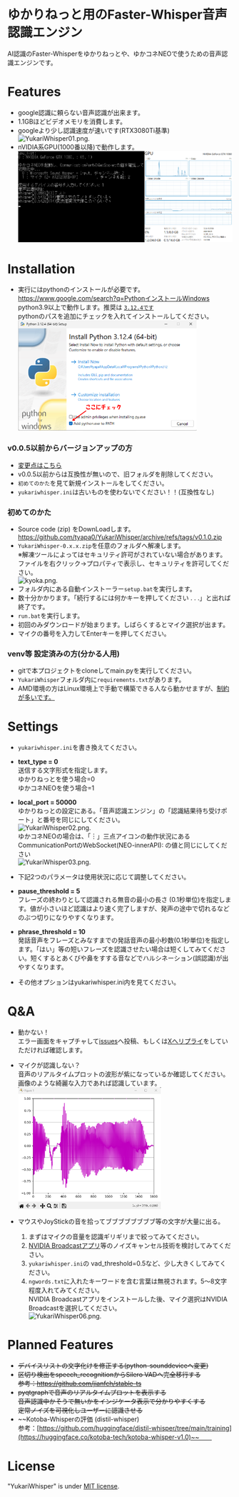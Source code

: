# ゆかりねっと用のFaster-Whisper音声認識エンジン
AI認識のFaster-Whisperをゆかりねっとや、ゆかコネNEOで使うための音声認識エンジンです。

# Features
* google認識に頼らない音声認識が出来ます。
* 1.1GBほどビデオメモリを消費します。
* googleより少し認識速度が速いです(RTX3080Ti基準)  
![YukariWhisper01.png.](./image/YukariWhisper01.png "YukariWhisper01")  
* nVIDIA系GPU(1000番以降)で動作します。  
![YukariWhisper07.png.](./image/YukariWhisper07.png "YukariWhisper07")  

# Installation
* 実行にはpythonのインストールが必要です。  https://www.google.com/search?q=PythonインストールWindows  
  python3.9以上で動作します。推奨は [`3.12.4です`](https://www.python.org/downloads/release/python-3124/)  
  pythonのパスを追加にチェックを入れてインストールしてください。  
  ![YukariWhisper05.png.](./image/YukariWhisper05.png "YukariWhisper05")

### v0.0.5以前からバージョンアップの方
  * [変更点はこちら](https://github.com/tyapa0/YukariWhisper/releases)
  * v0.0.5以前からは互換性が無いので、旧フォルダを削除してください。
  * `初めてのかた`を見て新規インストールをしてください。
  * `yukariwhisper.ini`は古いものを使わないでください！！(互換性なし)
  
### 初めてのかた
  *  Source code (zip) をDownLoadします。 https://github.com/tyapa0/YukariWhisper/archive/refs/tags/v0.1.0.zip
  * `YukariWhisper-0.x.x.zip`を任意のフォルダへ解凍します。  
     ※解凍ツールによってはセキュリティ許可がされていない場合があります。  
   ファイルを右クリック→プロパティで表示し、セキュリティを許可してください。  
     ![kyoka.png.](./image/kyoka.png "kyoka") 
  * フォルダ内にある自動インストーラー`setup.bat`を実行します。
  * 数十分かかります。「続行するには何かキーを押してください . . .」と出れば終了です。
  * `run.bat`を実行します。
  * 初回のみダウンロードが始まります。しばらくするとマイク選択が出ます。
  * マイクの番号を入力してEnterキーを押してください。
### venv等 設定済みの方(分かる人用)  
  * gitで本プロジェクトをcloneしてmain.pyを実行してください。
  * `YukariWhisper`フォルダ内に`requirements.txt`があります。
  * AMD環境の方はLinux環境上で手動で構築できる人なら動かせますが、[制約が多いです。 ](https://rocm.docs.amd.com/en/docs-5.7.1/release/gpu_os_support.html)  

# Settings
* `yukariwhisper.ini`を書き換えてください。  

* **text_type = 0**  
送信する文字形式を指定します。  
ゆかりねっとを使う場合=0  
ゆかコネNEOを使う場合=1  

* **local_port = 50000**  
ゆかりねっとの設定にある。「音声認識エンジン」の「認識結果待ち受けポート」と番号を同じにしてください。  
![YukariWhisper02.png.](./image/YukariWhisper02.png "YukariWhisper02")  
ゆかコネNEOの場合は、「︙」三点アイコンの動作状況にあるCommunicationPortのWebSocket(NEO-innerAPI):  の値と同じにしてください  
![YukariWhisper03.png.](./image/YukariWhisper03.png "YukariWhisper03")  


* 下記2つのパラメータは使用状況に応じて調整してください。  
* **pause_threshold = 5**  
フレーズの終わりとして認識される無音の最小の長さ (0.1秒単位)を指定します。値が小さいほど認識はより速く完了しますが、発声の途中で切れるなどのぶつ切りになりやすくなります。
* **phrase_threshold = 10**  
発話音声をフレーズとみなすまでの発話音声の最小秒数(0.1秒単位)を指定します。「はい」等の短いフレーズを認識させたい場合は短くしてみてください。短くするとあくびや鼻をすする音などでハルシネーション(誤認識)が出やすくなります。

* その他オプションはyukariwhisper.ini内を見てください。  

# Q&A
* 動かない！  
 エラー画面をキャプチャして[issues](https://github.com/tyapa0/YukariWhisper/issues)へ投稿、もしくは[Xへリプライ](https://twitter.com/TYA_PA_)をしていただければ確認します。  

* マイクが認識しない？  
 音声のリアルタイムプロットの波形が紫になっているか確認してください。画像のような綺麗な入力であれば認識しています。  
 ![YukariWhisper06.png.](./image/YukariWhisper08.png "YukariWhisper06")  


* マウスやJoyStickの音を拾ってブブブブブブブブ等の文字が大量に出る。
  1. まずはマイクの音量を認識ギリギリまで絞ってみてください。
  1. [NVIDIA Broadcastアプリ](https://www.nvidia.com/ja-jp/geforce/broadcasting/broadcast-app/)等のノイズキャンセル技術を検討してみてください。  
  1. `yukariwhisper.ini`の vad_threshold=0.5など、少し大きくしてみてください。
  1. `ngwords.txt`に入れたキーワードを含む言葉は無視されます。5～8文字程度入れてみてください。  
  NVIDIA Broadcastアプリをインストールした後、マイク選択はNVIDIA Broadcastを選択してください。  
  ![YukariWhisper06.png.](./image/YukariWhisper06.png "YukariWhisper06")  


# Planned Features
* ~~デバイスリストの文字化けを修正する(python-sounddeviceへ変更)~~  
* ~~区切り検出をspeech_recognitionからSilero VADへ完全移行する  
  参考：https://github.com/jianfch/stable-ts~~
* ~~pyqtgraphで音声のリアルタイムプロットを表示する  
  音声認識中かそうで無いかをインジケータ表示で分かりやすくする  
  定常ノイズを可視化しユーザーに認識させる~~  
* ~~Kotoba-Whisperの評価 (distil-whisper)  
  参考：[https://github.com/huggingface/distil-whisper/tree/main/training](https://huggingface.co/kotoba-tech/kotoba-whisper-v1.0)~~　　

# License
"YukariWhisper" is under [MIT license](https://en.wikipedia.org/wiki/MIT_License).

